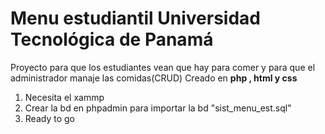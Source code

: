 # Menu estudiantil Universidad Tecnológica de Panamá
Proyecto para que los estudiantes vean que hay para comer y para que el administrador manaje las comidas(CRUD)
Creado en **php , html y css**
1. Necesita el xammp
2. Crear la bd en phpadmin para importar la bd "sist_menu_est.sql"
3. Ready to go
